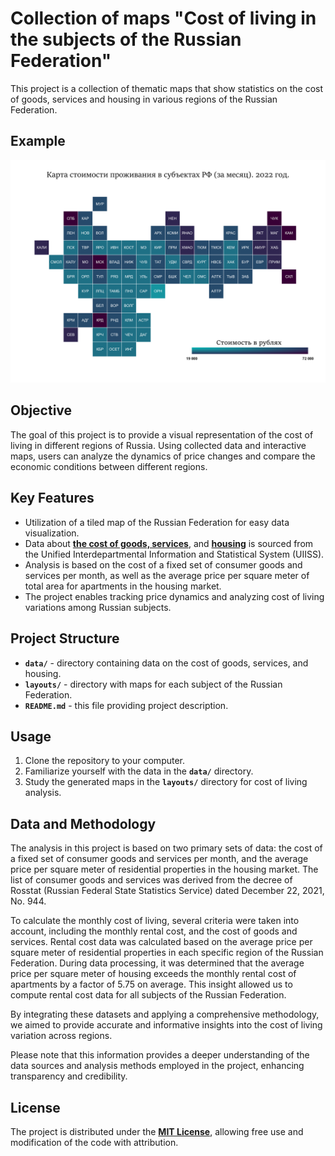 # Collection of maps "Cost of living in the subjects of the Russian Federation"
This project is a collection of thematic maps that show statistics on the cost of goods, services and housing in various regions of the Russian Federation.
## **Example**
![](./layouts/2022.png)

## **Objective**

The goal of this project is to provide a visual representation of the cost of living in different regions of Russia. Using collected data and interactive maps, users can analyze the dynamics of price changes and compare the economic conditions between different regions.

## **Key Features**

- Utilization of a tiled map of the Russian Federation for easy data visualization.
- Data about **[the cost of goods, services](https://www.fedstat.ru/indicator/31052)**, and **[housing](https://www.fedstat.ru/indicator/31452)**  is sourced from the Unified Interdepartmental Information and Statistical System (UIISS).
- Analysis is based on the cost of a fixed set of consumer goods and services per month, as well as the average price per square meter of total area for apartments in the housing market.
- The project enables tracking price dynamics and analyzing cost of living variations among Russian subjects.

## **Project Structure**

- **`data/`** - directory containing data on the cost of goods, services, and housing.
- **`layouts/`** - directory with maps for each subject of the Russian Federation.
- **`README.md`** - this file providing project description.

## **Usage**

1. Clone the repository to your computer.
2. Familiarize yourself with the data in the **`data/`** directory.
3. Study the generated maps in the **`layouts/`** directory for cost of living analysis.

## **Data and Methodology**
The analysis in this project is based on two primary sets of data: the cost of a fixed set of consumer goods and services per month, and the average price per square meter of residential properties in the housing market. The list of consumer goods and services was derived from the decree of Rosstat (Russian Federal State Statistics Service) dated December 22, 2021, No. 944.

To calculate the monthly cost of living, several criteria were taken into account, including the monthly rental cost, and the cost of goods and services. Rental cost data was calculated based on the average price per square meter of residential properties in each specific region of the Russian Federation. During data processing, it was determined that the average price per square meter of housing exceeds the monthly rental cost of apartments by a factor of 5.75 on average. This insight allowed us to compute rental cost data for all subjects of the Russian Federation.

By integrating these datasets and applying a comprehensive methodology, we aimed to provide accurate and informative insights into the cost of living variation across regions.

Please note that this information provides a deeper understanding of the data sources and analysis methods employed in the project, enhancing transparency and credibility.

## **License**

The project is distributed under the **[MIT License](https://github.com/PhilLandia/Cost_of_living_in_Russia/blob/main/LICENSE)**, allowing free use and modification of the code with attribution.
